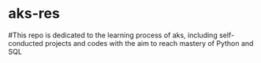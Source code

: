 # aks-res

#This repo is dedicated to the learning process of aks, including self-conducted projects and codes with the aim to reach mastery of Python and SQL

